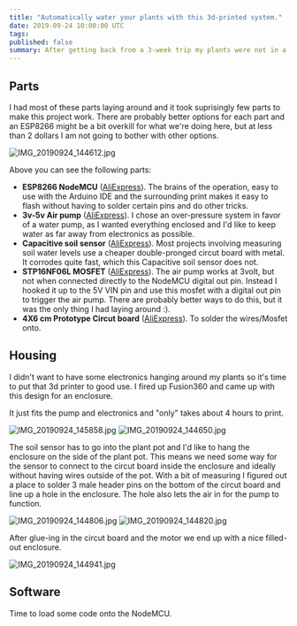 ```yaml
---
title: "Automatically water your plants with this 3d-printed system."
date: 2019-09-24 10:00:00 UTC
tags:
published: false
summary: After getting back from a 3-week trip my plants were not in a good mood, there was a heatwave when I was gone and not all plants survived. Time to think of a solution.
---
```


## Parts
I had most of these parts laying around and it took suprisingly few parts to make this project work. There are probably better options for each part and an ESP8266 might be a bit overkill for what we're doing here, but at less than 2 dollars I am not going to bother with other options.

![IMG_20190924_144612.jpg](https://d3khpbv2gxh34v.cloudfront.net/r/blog/plantr/IMG_20190924_144612.jpg "1.333")

Above you can see the following parts:

* **ESP8266 NodeMCU** ([AliExpress](https://nl.aliexpress.com/item/32647690484.html)). The brains of the operation, easy to use with the Arduino IDE and the surrounding print makes it easy to flash without having to solder certain pins and do other tricks.
* **3v-5v Air pump** ([AliExpress](https://nl.aliexpress.com/item/32815282155.html)). I chose an over-pressure system in favor of a water pump, as I wanted everything enclosed and I'd like to keep water as far away from electronics as possible.
* **Capacitive soil sensor** ([AliExpress](nl.aliexpress.com/item/32829003131.html)). Most projects involving measuring soil water levels use a cheaper double-pronged circut board with metal. It corrodes quite fast, which this Capacitive soil sensor does not.
* **STP16NF06L MOSFET** ([AliExpress](https://nl.aliexpress.com/item/32953020855.html)). The air pump works at 3volt, but not when connected directly to the NodeMCU digital out pin. Instead I hooked it up to the 5V VIN pin and use this mosfet with a digital out pin to trigger the air pump. There are probably better ways to do this, but it was the only thing I had laying around :).
* **4X6 cm Prototype Circut board** ([AliExpress](nl.aliexpress.com/item/1625000537.html)). To solder the wires/Mosfet onto.


## Housing

I didn't want to have some electronics hanging around my plants so it's time to put that 3d printer to good use. I fired up Fusion360 and came up with this design for an enclosure.

It just fits the pump and electronics and "only" takes about 4 hours to print.

![IMG_20190924_145858.jpg](https://d3khpbv2gxh34v.cloudfront.net/r/blog/plantr/IMG_20190924_145858.jpg "1.333")
![IMG_20190924_144650.jpg](https://d3khpbv2gxh34v.cloudfront.net/r/blog/plantr/IMG_20190924_144650.jpg "1.333")


The soil sensor has to go into the plant pot and I'd like to hang the enclosure on the side of the plant pot. This means we need some way for the sensor to connect to the circut board inside the enclosure and ideally without having wires outside of the pot. With a bit of measuring I figured out a place to solder 3 male header pins on the bottom of the circut board and line up a hole in the enclosure. The hole also lets the air in for the pump to function.

![IMG_20190924_144806.jpg](https://d3khpbv2gxh34v.cloudfront.net/r/blog/plantr/IMG_20190924_144806.jpg "1.333")
![IMG_20190924_144820.jpg](https://d3khpbv2gxh34v.cloudfront.net/r/blog/plantr/IMG_20190924_144820.jpg "1.333")

After glue-ing in the circut board and the motor we end up with a nice filled-out enclosure.

![IMG_20190924_144941.jpg](https://d3khpbv2gxh34v.cloudfront.net/r/blog/plantr/IMG_20190924_144941.jpg "1.131")


## Software

Time to load some code onto the NodeMCU.
